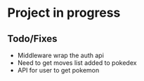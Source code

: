 # Project in progress

## Todo/Fixes
- Middleware wrap the auth api
- Need to get moves list added to pokedex
- API for user to get pokemon